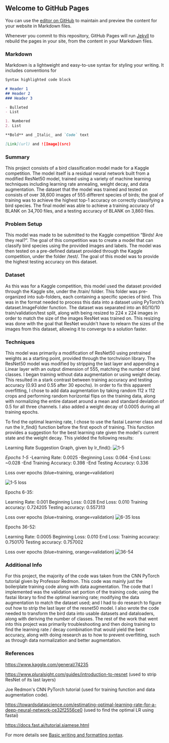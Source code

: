 ## Welcome to GitHub Pages

You can use the [editor on GitHub](https://github.com/manginoja/455/edit/gh-pages/index.md) to maintain and preview the content for your website in Markdown files.

Whenever you commit to this repository, GitHub Pages will run [Jekyll](https://jekyllrb.com/) to rebuild the pages in your site, from the content in your Markdown files.

### Markdown

Markdown is a lightweight and easy-to-use syntax for styling your writing. It includes conventions for

```markdown
Syntax highlighted code block

# Header 1
## Header 2
### Header 3

- Bulleted
- List

1. Numbered
2. List

**Bold** and _Italic_ and `Code` text

[Link](url) and ![Image](src)


```
### Summary

This project consists of a bird classification model made for a Kaggle competition.  The model itself is a residual neural network built from a modified ResNet50 model, trained using a variety of machine learning techniques including learning rate annealing, weight decay, and data augmentation.  The dataset that the model was trained and tested on consists of over 38,600 images of 555 different species of birds; the goal of training was to achieve the highest top-1 accuracy on correctly classifying a bird species. The final model was able to achieve a training accuracy of BLANK on 34,700 files, and a testing accuracy of BLANK on 3,860 files.

### Problem Setup

This model was made to be submitted to the Kaggle competition “Birds! Are they real?”.  The goal of this competition was to create a model that can classify bird species using the provided images and labels.  The model was then tested on a pre-defined dataset provided through the Kaggle competition, under the folder /test/.  The goal of this model was to provide the highest testing accuracy on this dataset.  

### Dataset

As this was for a Kaggle competition, this model used the dataset provided through the Kaggle site, under the /train/ folder. This folder was pre-organized into sub-folders, each containing a specific species of bird. This was in the format needed to process this data into a dataset using PyTorch’s dataset.ImageFolder function. The dataset was separated into an 80/10/10 train/validation/test split, along with being resized to 224 x 224 images in order to match the size of the images ResNet was trained on. This resizing was done with the goal that ResNet wouldn't have to relearn the sizes of the images from this dataset, allowing it to converge to a solution faster.

### Techniques

This model was primarily a modification of ResNet50 using pretrained weights as a starting point, provided through the torchvision library. The ResNet50 model was modified by stripping the last layer and appending a Linear layer with an output dimension of 555, matching the number of bird classes. I began training without data augmentation or using weight decay.  This resulted in a stark contrast between training accuracy and testing accuracy (0.93 and 0.55 after 30 epochs). In order to fix this apparent overfitting, I chose to add data augmentation by taking random 112 x 112 crops and performing random horizontal flips on the training data, along with normalizing the entire dataset around a mean and standard deviation of 0.5 for all three channels.  I also added a weight decay of 0.0005 during all training epochs. 

To find the optimal learning rate, I chose to use the fastai Learner class and run the lr_find() function before the first epoch of training. This function provides a suggestion for the best learning rate given the model's current state and the weight decay. This yielded the following results:

Learning Rate Suggestion Graph, given by lr_find():
![1-5](https://user-images.githubusercontent.com/36826929/158666067-5d6f6eb9-3179-4bc0-9a04-b370771d705c.png)

*Epochs 1-5*
  -Learning Rate: 0.0025 
  -Beginning Loss: 0.064 
  -End Loss: ~0.028 
  -End Training Accuracy: 0.398 
  -End Testing Accuracy: 0.336

Loss over epochs (blue=training, orange=validation)

![1-5 loss](https://user-images.githubusercontent.com/36826929/158667908-ed28fc19-7130-4e4f-abb2-48326a1ad6ae.png)

Epochs 6-35:

Learning Rate: 0.001
Beginning Loss: 0.028
End Loss: 0.010
Training accuracy: 0.724205
Testing  accuracy: 0.557313

Loss over epochs (blue=training, orange=validation)
![6-35 loss](https://user-images.githubusercontent.com/36826929/158872157-b4ec6d16-de39-4039-9d22-258f046531ae.png)

Epochs 36-52:

Learning Rate: 0.0005
Beginning Loss: 0.010
End Loss: 
Training accuracy: 0.750170
Testing  accuracy: 0.757002

Loss over epochs (blue=training, orange=validation)
![36-54](https://user-images.githubusercontent.com/36826929/158872176-9dfa0aa6-6bdc-477f-8f38-cb45857c57aa.png)


### Additional Info

For this project, the majority of the code was taken from the CNN PyTorch tutorial given by Professor Redmon. This code was mainly just the boilerplate training code along with data augmentation. The code that I implemented was the validation set portion of the training code; using the fastai library to find the optimal learning rate; modifying the data augmentation to match the dataset used; and I had to do research to figure out how to strip the last layer of the resnet50 model. I also wrote the code needed to transform the bird data into usable datasets and dataloaders, along with deriving the number of classes. The rest of the work that went into this project was primarily troubleshooting and then doing training to find the learning rate / decay combination that would yield the best accuracy, along with doing research as to how to prevent overfitting, such as through data normalization and better augmentation.

### References

https://www.kaggle.com/general/74235

https://www.pluralsight.com/guides/introduction-to-resnet (used to strip ResNet of its last layers)

Joe Redmon's CNN PyTorch tutorial (used for training function and data augmentation code).

https://towardsdatascience.com/estimating-optimal-learning-rate-for-a-deep-neural-network-ce32f2556ce0 (used to find the optimal LR using fastai)

https://docs.fast.ai/tutorial.siamese.html

For more details see [Basic writing and formatting syntax](https://docs.github.com/en/github/writing-on-github/getting-started-with-writing-and-formatting-on-github/basic-writing-and-formatting-syntax).


